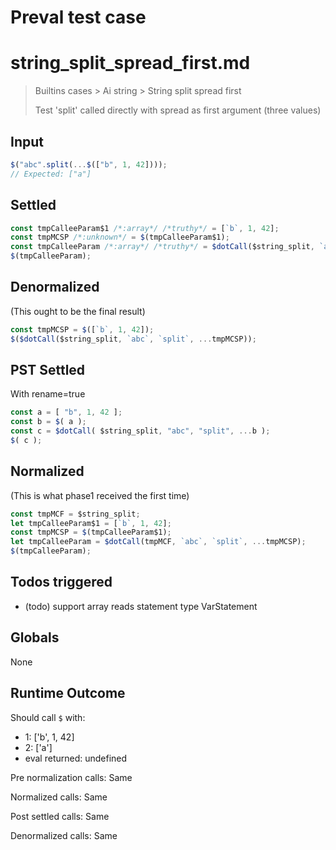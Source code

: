 # Preval test case

# string_split_spread_first.md

> Builtins cases > Ai string > String split spread first
>
> Test 'split' called directly with spread as first argument (three values)

## Input

`````js filename=intro
$("abc".split(...$(["b", 1, 42])));
// Expected: ["a"]
`````


## Settled


`````js filename=intro
const tmpCalleeParam$1 /*:array*/ /*truthy*/ = [`b`, 1, 42];
const tmpMCSP /*:unknown*/ = $(tmpCalleeParam$1);
const tmpCalleeParam /*:array*/ /*truthy*/ = $dotCall($string_split, `abc`, `split`, ...tmpMCSP);
$(tmpCalleeParam);
`````


## Denormalized
(This ought to be the final result)

`````js filename=intro
const tmpMCSP = $([`b`, 1, 42]);
$($dotCall($string_split, `abc`, `split`, ...tmpMCSP));
`````


## PST Settled
With rename=true

`````js filename=intro
const a = [ "b", 1, 42 ];
const b = $( a );
const c = $dotCall( $string_split, "abc", "split", ...b );
$( c );
`````


## Normalized
(This is what phase1 received the first time)

`````js filename=intro
const tmpMCF = $string_split;
let tmpCalleeParam$1 = [`b`, 1, 42];
const tmpMCSP = $(tmpCalleeParam$1);
let tmpCalleeParam = $dotCall(tmpMCF, `abc`, `split`, ...tmpMCSP);
$(tmpCalleeParam);
`````


## Todos triggered


- (todo) support array reads statement type VarStatement


## Globals


None


## Runtime Outcome


Should call `$` with:
 - 1: ['b', 1, 42]
 - 2: ['a']
 - eval returned: undefined

Pre normalization calls: Same

Normalized calls: Same

Post settled calls: Same

Denormalized calls: Same
